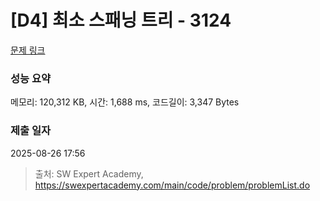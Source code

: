 # [D4] 최소 스패닝 트리 - 3124 

[문제 링크](https://swexpertacademy.com/main/code/problem/problemDetail.do?contestProbId=AV_mSnmKUckDFAWb) 

### 성능 요약

메모리: 120,312 KB, 시간: 1,688 ms, 코드길이: 3,347 Bytes

### 제출 일자

2025-08-26 17:56



> 출처: SW Expert Academy, https://swexpertacademy.com/main/code/problem/problemList.do